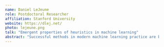 ```yaml
---
name: Daniel LeJeune
role: Postdoctoral Researcher
affiliation: Stanford University
website: https://dlej.net/
photo: lejeune.png
talk: "Emergent properties of heuristics in machine learning"
abstract: "Successful methods in modern machine learning practice are built on solid intuition and theoretical insight by their designers, but are often ultimately heuristic and exhibit unintended emergent behaviors. Sometimes these emergent behaviors are detrimental, but surprisingly, many provide unexpected desirable benefits. By theoretically characterizing these emergent behaviors, we can develop a more robust methods development process, where more and more of these desirable behaviors can be included by design and leveraged in powerful ways. I will discuss several examples of heuristics and emergent behavior: subsampling and sketching in linear regression and their equivalence to ridge regularization; empirical risk minimization and the universality of relative performances under distribution shifts; and adaptivity in dropout and feature learning models which are equivalent to parsimony-promoting sparse or low-rank regularization."
---
```

